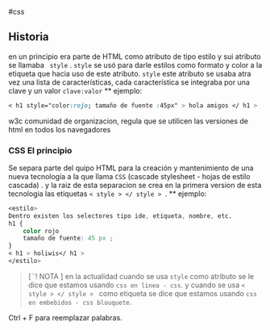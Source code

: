#css​
## Historia
en un principio era parte de HTML como atributo de tipo estilo y sui atributo se llamaba ` style` .
` style ` se usó para darle estilos como formato y color a la etiqueta que hacia uso de este atributo.
` style ` este atributo se usaba atra vez una lista de características, cada característica se integraba por una clave y un valor
` clave:valor ` 
** ejemplo:
``` css
< h1 style="color:rojo; tamaño de fuente :45px" > hola amigos </ h1 >
```
w3c comunidad de organizacion, regula que se utilicen las versiones de html en todos los navegadores
### CSS El principio
Se separa parte del quipo HTML para la creación y mantenimiento de una nueva tecnología a la que llama `CSS` (cascade stylesheet - hojas de estilo cascada) .
y la raiz de esta separacion se crea en la primera version de esta tecnologia las etiquetas `< style > </ style > `.
** ejemplo:
```css
<estilo>​​
Dentro existen los selectores tipo ide, etiqueta, nombre, etc.
h1 {
    color rojo​
    tamaño de fuente: 45 px ;
}
< h1 > holiwis</ h1 >
</estilo>​​
```
> [¨! NOTA ]
> en la actualidad cuando se usa `style` como atributo se le dice que estamos usando `css en linea - css`. y cuando se usa `< style > </ style > ` como etiqueta se dice que estamos usando `css en embebidos - css blouquete`.

Ctrl + F para reemplazar palabras.
